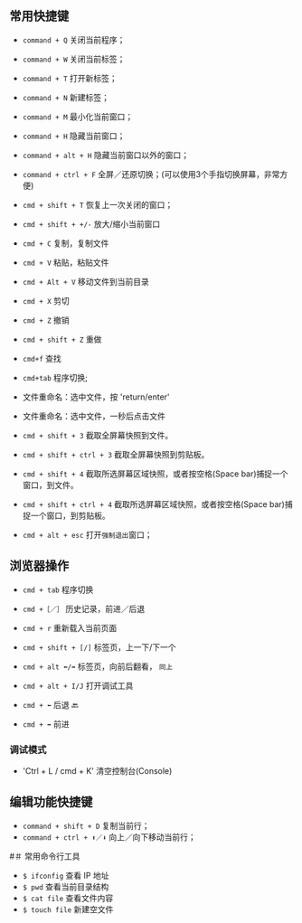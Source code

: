 ## 常用快捷键
- `command + Q` 关闭当前程序；
- `command + W` 关闭当前标签；
- `command + T` 打开新标签；
- `command + N` 新建标签；
- `command + M` 最小化当前窗口；

- `command + H` 隐藏当前窗口；
- `command + alt + H` 隐藏当前窗口以外的窗口；

- `command + ctrl + F` 全屏／还原切换；(可以使用3个手指切换屏幕，非常方便)

- `cmd + shift + T` 恢复上一次关闭的窗口；
- `cmd + shift + +/-` 放大/缩小当前窗口

- `cmd + C` 复制，复制文件
- `cmd + V` 粘贴，粘贴文件
- `cmd + Alt + V` 移动文件到当前目录
- `cmd + X` 剪切
- `cmd + Z` 撤销
- `cmd + shift + Z` 重做

- `cmd+f` 查找
- `cmd+tab` 程序切换;

- 文件重命名：选中文件，按 'return/enter'
- 文件重命名：选中文件，一秒后点击文件 

- `cmd + shift + 3` 截取全屏幕快照到文件。
- `cmd + shift + ctrl + 3` 截取全屏幕快照到剪贴板。
- `cmd + shift + 4` 截取所选屏幕区域快照，或者按空格(Space bar)捕捉一个窗口，到文件。
- `cmd + shift + ctrl + 4` 截取所选屏幕区域快照，或者按空格(Space bar)捕捉一个窗口，到剪贴板。

- `cmd + alt + esc` 打开`强制退出`窗口；

## 浏览器操作
- `cmd + tab` 程序切换
- `cmd +［／］` 历史记录，前进／后退

- `cmd + r` 重新载入当前页面

- `cmd + shift + [/]` 标签页，上一下/下一个
- `cmd + alt ⬅️/➡️` 标签页，向前后翻看， `同上`

- `cmd + alt + I/J` 打开调试工具

- `cmd + ⬅️` 后退 🔙
- `cmd + ➡️` 前进

### 调试模式

- 'Ctrl + L / cmd + K' 清空控制台(Console)

##  编辑功能快捷键
- `command + shift + D` 复制当前行；
- `command + ctrl + ⬆️／⬇️` 向上／向下移动当前行；


#＃ 常用命令行工具
- `$ ifconfig` 查看 IP 地址
- `$ pwd` 查看当前目录结构
- `$ cat file` 查看文件内容
- `$ touch file` 新建空文件
